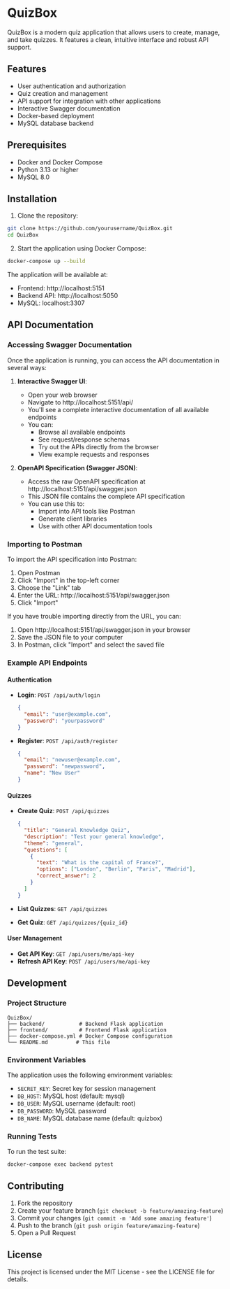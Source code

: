 # QuizBox

QuizBox is a modern quiz application that allows users to create, manage, and take quizzes. It features a clean, intuitive interface and robust API support.

## Features

- User authentication and authorization
- Quiz creation and management
- API support for integration with other applications
- Interactive Swagger documentation
- Docker-based deployment
- MySQL database backend

## Prerequisites

- Docker and Docker Compose
- Python 3.13 or higher
- MySQL 8.0

## Installation

1. Clone the repository:
```bash
git clone https://github.com/yourusername/QuizBox.git
cd QuizBox
```

2. Start the application using Docker Compose:
```bash
docker-compose up --build
```

The application will be available at:
- Frontend: http://localhost:5151
- Backend API: http://localhost:5050
- MySQL: localhost:3307

## API Documentation

### Accessing Swagger Documentation

Once the application is running, you can access the API documentation in several ways:

1. **Interactive Swagger UI**:
   - Open your web browser
   - Navigate to http://localhost:5151/api/
   - You'll see a complete interactive documentation of all available endpoints
   - You can:
     - Browse all available endpoints
     - See request/response schemas
     - Try out the APIs directly from the browser
     - View example requests and responses

2. **OpenAPI Specification (Swagger JSON)**:
   - Access the raw OpenAPI specification at http://localhost:5151/api/swagger.json
   - This JSON file contains the complete API specification
   - You can use this to:
     - Import into API tools like Postman
     - Generate client libraries
     - Use with other API documentation tools

### Importing to Postman

To import the API specification into Postman:

1. Open Postman
2. Click "Import" in the top-left corner
3. Choose the "Link" tab
4. Enter the URL: http://localhost:5151/api/swagger.json
5. Click "Import"

If you have trouble importing directly from the URL, you can:
1. Open http://localhost:5151/api/swagger.json in your browser
2. Save the JSON file to your computer
3. In Postman, click "Import" and select the saved file

### Example API Endpoints

#### Authentication
- **Login**: `POST /api/auth/login`
  ```json
  {
    "email": "user@example.com",
    "password": "yourpassword"
  }
  ```

- **Register**: `POST /api/auth/register`
  ```json
  {
    "email": "newuser@example.com",
    "password": "newpassword",
    "name": "New User"
  }
  ```

#### Quizzes
- **Create Quiz**: `POST /api/quizzes`
  ```json
  {
    "title": "General Knowledge Quiz",
    "description": "Test your general knowledge",
    "theme": "general",
    "questions": [
      {
        "text": "What is the capital of France?",
        "options": ["London", "Berlin", "Paris", "Madrid"],
        "correct_answer": 2
      }
    ]
  }
  ```

- **List Quizzes**: `GET /api/quizzes`
- **Get Quiz**: `GET /api/quizzes/{quiz_id}`

#### User Management
- **Get API Key**: `GET /api/users/me/api-key`
- **Refresh API Key**: `POST /api/users/me/api-key`

## Development

### Project Structure

```
QuizBox/
├── backend/           # Backend Flask application
├── frontend/          # Frontend Flask application
├── docker-compose.yml # Docker Compose configuration
└── README.md         # This file
```

### Environment Variables

The application uses the following environment variables:

- `SECRET_KEY`: Secret key for session management
- `DB_HOST`: MySQL host (default: mysql)
- `DB_USER`: MySQL username (default: root)
- `DB_PASSWORD`: MySQL password
- `DB_NAME`: MySQL database name (default: quizbox)

### Running Tests

To run the test suite:

```bash
docker-compose exec backend pytest
```

## Contributing

1. Fork the repository
2. Create your feature branch (`git checkout -b feature/amazing-feature`)
3. Commit your changes (`git commit -m 'Add some amazing feature'`)
4. Push to the branch (`git push origin feature/amazing-feature`)
5. Open a Pull Request

## License

This project is licensed under the MIT License - see the LICENSE file for details.
